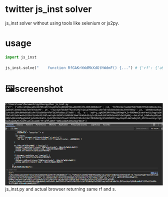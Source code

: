 # twitter js_inst solver
js_inst solver without using tools like selenium or js2py.
# usage
```py
import js_inst

js_inst.solve("    function RfGAKrkWdMkXdGthWdmF() {...") # {'rf': {'a93cce92daca65cd6f05115fc3a1b9a7ee806607d1adb495fdf1259b300b82e7': -13...
```
# 🖼️screenshot
![js_inst.py](https://github.com/hemusuku86/twitter-js_inst/blob/main/%E3%82%B9%E3%82%AF%E3%83%AA%E3%83%BC%E3%83%B3%E3%82%B7%E3%83%A7%E3%83%83%E3%83%88%202025-07-14%20073559.png?raw=true)
![Actual Browser](https://github.com/hemusuku86/twitter-js_inst/blob/main/%E3%82%B9%E3%82%AF%E3%83%AA%E3%83%BC%E3%83%B3%E3%82%B7%E3%83%A7%E3%83%83%E3%83%88%202025-07-14%20073642.png?raw=true)
js_inst.py and actual browser returning same rf and s.

